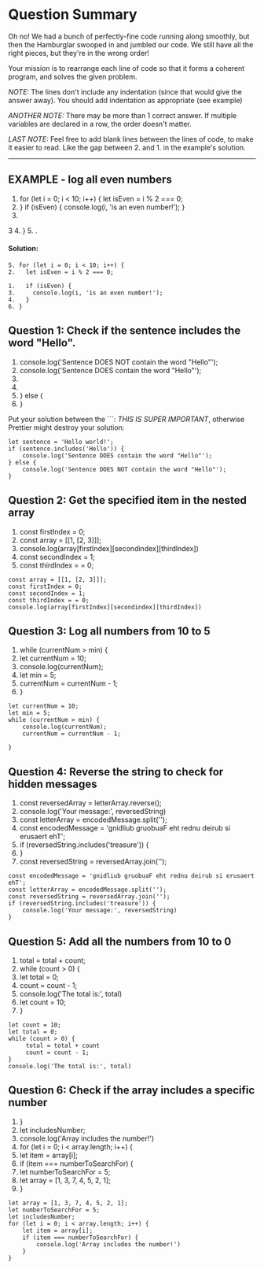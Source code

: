 # Question Summary

Oh no! We had a bunch of perfectly-fine code running along smoothly, but then
the Hamburglar swooped in and jumbled our code. We still have all the right
pieces, but they're in the wrong order!

Your mission is to rearrange each line of code so that it forms a coherent
program, and solves the given problem.

_NOTE:_ The lines don't include any indentation (since that would give the
answer away). You should add indentation as appropriate (see example)

_ANOTHER NOTE:_ There may be more than 1 correct answer. If multiple variables
are declared in a row, the order doesn't matter.

_LAST NOTE:_ Feel free to add blank lines between the lines of code, to make it
easier to read. Like the gap between 2. and 1. in the example's solution.

---

## EXAMPLE - log all even numbers

1. for (let i = 0; i < 10; i++) {
    let isEven = i % 2 === 0;
6. }
    if (isEven) {
        console.log(i, 'is an even number!');
}
2. 
3
4. }
5. 
. 

#### Solution:

```
5. for (let i = 0; i < 10; i++) {
2.   let isEven = i % 2 === 0;

1.   if (isEven) {
3.     console.log(i, 'is an even number!');
4.   }
6. }
```

## Question 1: Check if the sentence includes the word "Hello".

1. console.log('Sentence DOES NOT contain the word "Hello"');
2. console.log('Sentence DOES contain the word "Hello"');
3. 
4. 
5. } else {
6. }

Put your solution between the ```:
_THIS IS SUPER IMPORTANT_, otherwise Prettier might destroy your solution:

```
let sentence = 'Hello world!';
if (sentence.includes('Hello')) {
    console.log('Sentence DOES contain the word "Hello"');
} else {
    console.log('Sentence DOES NOT contain the word "Hello"');
}
```

## Question 2: Get the specified item in the nested array

1. const firstIndex = 0;
2. const array = [[1, [2, 3]]];
3. console.log(array[firstIndex][secondindex][thirdIndex])
4. const secondIndex = 1;
5. const thirdIndex = = 0;

```
const array = [[1, [2, 3]]];
const firstIndex = 0;
const secondIndex = 1;
const thirdIndex = = 0;
console.log(array[firstIndex][secondindex][thirdIndex])
```

## Question 3: Log all numbers from 10 to 5

1. while (currentNum > min) {
2. let currentNum = 10;
3. console.log(currentNum);
4. let min = 5;
5. currentNum = currentNum - 1;
6. }

```
let currentNum = 10;
let min = 5;
while (currentNum > min) {
    console.log(currentNum);
    currentNum = currentNum - 1;
    
}
```

## Question 4: Reverse the string to check for hidden messages

1. const reversedArray = letterArray.reverse();
2. console.log('Your message:', reversedString)
3. const letterArray = encodedMessage.split('');
4. const encodedMessage = 'gnidliub gruobuaF eht rednu deirub si erusaert ehT';
5. if (reversedString.includes('treasure')) {
6. }
7. const reversedString = reversedArray.join('');

```
const encodedMessage = 'gnidliub gruobuaF eht rednu deirub si erusaert ehT';
const letterArray = encodedMessage.split('');
const reversedString = reversedArray.join('');
if (reversedString.includes('treasure')) {
    console.log('Your message:', reversedString)
}
```

## Question 5: Add all the numbers from 10 to 0

1. total = total + count;
2. while (count > 0) {
3. let total = 0;
4. count = count - 1;
5. console.log('The total is:', total)
6. let count = 10;
7. }

```
let count = 10;
let total = 0;
while (count > 0) {
     total = total + count
     count = count - 1;
}
console.log('The total is:', total)
```

## Question 6: Check if the array includes a specific number

1. }
2. let includesNumber;
3. console.log('Array includes the number!')
4. for (let i = 0; i < array.length; i++) {
5. let item = array[i];
6. if (item === numberToSearchFor) {
7. let numberToSearchFor = 5;
8. let array = [1, 3, 7, 4, 5, 2, 1];
9. }

```
let array = [1, 3, 7, 4, 5, 2, 1];
let numberToSearchFor = 5;
let includesNumber;
for (let i = 0; i < array.length; i++) {
    let item = array[i];
    if (item === numberToSearchFor) {
        console.log('Array includes the number!')
    }
}
```
